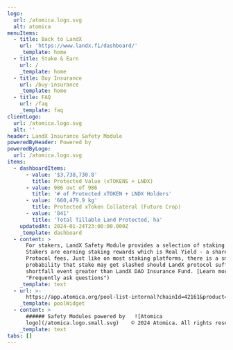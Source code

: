 ```yaml
---
logo:
  url: /atomica.logo.svg
  alt: atomica
menuItems:
  - title: Back to LandX
    url: 'https://www.landx.fi/dashboard/'
    _template: home
  - title: Stake & Earn
    url: /
    _template: home
  - title: Buy Insurance
    url: /buy-insurance
    _template: home
  - title: FAQ
    url: /faq
    _template: faq
clientLogo:
  url: /atomica.logo.svg
  alt: ''
header: LandX Insurance Safety Module
poweredByHeader: Powered by
poweredByLogo:
  url: /atomica.logo.svg
items:
  - dashboardItems:
      - value: '$3,738,730.8'
        title: Protected Value (xTOKENS + LNDX)
      - value: 986 out of 986
        title: '# of Protected xTOKEN + LNDX Holders'
      - value: '660,479.9 kg'
        title: Protected xToken Collateral (Future Crop)
      - value: '841'
        title: 'Total Tillable Land Protected, ha'
    updatedAt: 2024-01-24T23:00:00.000Z
    _template: dashboard
  - content: >
      For stakers, LandX Safety Module provides a selection of staking pools.
      Stakers are earning staking rewards which is Real Yield - a share of LandX
      Protocol fees. Just like on most staking platforms, there is a small
      probability that stake may get slashed should LandX protocol suffer from a
      shortfall event greater than LandX DAO Insurance Fund. [Learn more](/faq
      "Frequently ask questions")
    _template: text
  - url: >-
      https://app.atomica.org/pool-list-internal?chainId=42161&product=0xdffa95c17fcae00e7ce8f0bd7b9fc1792e3b3820-4&poolIdList=0x0ae684c27b674d9b73a2debbe4a72fabee5a173b&marketId=&featureOverrides=%7B%22poolList.showFilterPanel%22%3Afalse%2C%22poolList.columnConfigs.columnList%22%3A%5B%22chain-id%22%2C%22pool-name%22%2C%22pool-token%22%2C%22apy%22%2C%22capacity%22%2C%22controls%22%2C%22utilization%22%2C%22pool-limit%22%2C%22balance%22%2C%22rewards%22%2C%22data%22%5D%7D&labelOverrides=%7B%22poolList.columnConfigs.dataLabel%22%3A%22Stake%20to%3A%22%7D
    _template: poolWidget
  - content: >
      ###### Safety Modules powered by   ![Atomica
      logo](/atomica.logo.small.svg)    © 2024 Atomica. All rights reserved.
    _template: text
tabs: []
---
```


